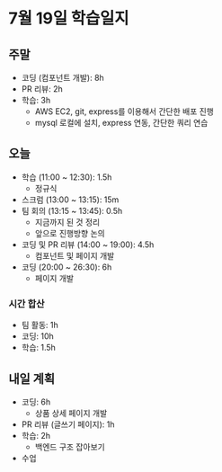 # 7월 19일 학습일지

## 주말

- 코딩 (컴포넌트 개발): 8h
- PR 리뷰: 2h
- 학습: 3h
  - AWS EC2, git, express를 이용해서 간단한 배포 진행
  - mysql 로컬에 설치, express 연동, 간단한 쿼리 연습

## 오늘

- 학습 (11:00 ~ 12:30): 1.5h
  - 정규식
- 스크럼 (13:00 ~ 13:15): 15m
- 팀 회의 (13:15 ~ 13:45): 0.5h
  - 지금까지 된 것 정리
  - 앞으로 진행방향 논의
- 코딩 및 PR 리뷰 (14:00 ~ 19:00): 4.5h
  - 컴포넌트 및 페이지 개발
- 코딩 (20:00 ~ 26:30): 6h
  - 페이지 개발

### 시간 합산

- 팀 활동: 1h
- 코딩: 10h
- 학습: 1.5h

## 내일 계획

- 코딩: 6h
  - 상품 상세 페이지 개발
- PR 리뷰 (글쓰기 페이지): 1h
- 학습: 2h
  - 백엔드 구조 잡아보기
- 수업
